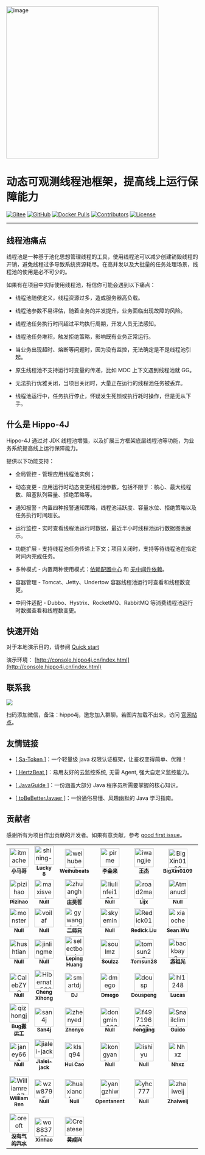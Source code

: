 <img align="center" width="400" alt="image" src="https://user-images.githubusercontent.com/77398366/181906454-b46f6a14-7c2c-4b8f-8b0a-40432521bed8.png">

# 动态可观测线程池框架，提高线上运行保障能力

[![Gitee](https://gitee.com/itmachen/hippo4j/badge/star.svg?theme=gvp)](https://gitee.com/itmachen/hippo4j) [![GitHub](https://img.shields.io/github/stars/opengoofy/hippo4j)](https://github.com/opengoofy/hippo4j) [![Docker Pulls](https://img.shields.io/docker/pulls/hippo4j/hippo4j-server.svg)](https://store.docker.com/community/images/hippo4j/hippo4j-server) [![Contributors](https://img.shields.io/github/contributors/opengoofy/hippo4j?color=3ba272)](https://github.com/opengoofy/hippo4j/graphs/contributors) [![License](https://img.shields.io/github/license/opengoofy/hippo4j?color=5470c6)](https://github.com/opengoofy/hippo4j/blob/develop/LICENSE)

-------

## 线程池痛点

线程池是一种基于池化思想管理线程的工具，使用线程池可以减少创建销毁线程的开销，避免线程过多导致系统资源耗尽。在高并发以及大批量的任务处理场景，线程池的使用是必不可少的。

如果有在项目中实际使用线程池，相信你可能会遇到以下痛点：

- 线程池随便定义，线程资源过多，造成服务器高负载。

- 线程池参数不易评估，随着业务的并发提升，业务面临出现故障的风险。
- 线程池任务执行时间超过平均执行周期，开发人员无法感知。
- 线程池任务堆积，触发拒绝策略，影响既有业务正常运行。
- 当业务出现超时、熔断等问题时，因为没有监控，无法确定是不是线程池引起。
- 原生线程池不支持运行时变量的传递，比如 MDC 上下文遇到线程池就 GG。
- 无法执行优雅关闭，当项目关闭时，大量正在运行的线程池任务被丢弃。
- 线程池运行中，任务执行停止，怀疑发生死锁或执行耗时操作，但是无从下手。

## 什么是 Hippo-4J

Hippo-4J 通过对 JDK 线程池增强，以及扩展三方框架底层线程池等功能，为业务系统提高线上运行保障能力。

提供以下功能支持：

- 全局管控 - 管理应用线程池实例；

- 动态变更 - 应用运行时动态变更线程池参数，包括不限于：核心、最大线程数、阻塞队列容量、拒绝策略等。
- 通知报警 - 内置四种报警通知策略，线程池活跃度、容量水位、拒绝策略以及任务执行时间超长。
- 运行监控 - 实时查看线程池运行时数据，最近半小时线程池运行数据图表展示。
- 功能扩展 - 支持线程池任务传递上下文；项目关闭时，支持等待线程池在指定时间内完成任务。
- 多种模式 - 内置两种使用模式：[依赖配置中心](https://hippo4j.cn/docs/user_docs/getting_started/config/hippo4j-config-start) 和 [无中间件依赖](https://hippo4j.cn/docs/user_docs/getting_started/server/hippo4j-server-start)。
- 容器管理 - Tomcat、Jetty、Undertow 容器线程池运行时查看和线程数变更。
- 中间件适配 - Dubbo、Hystrix、RocketMQ、RabbitMQ 等消费线程池运行时数据查看和线程数变更。

## 快速开始

对于本地演示目的，请参阅 [Quick start](https://hippo4j.cn/docs/user_docs/user_guide/quick-start)

演示环境： [http://console.hippo4j.cn/index.html](http://console.hippo4j.cn/index.html)

## 联系我

![](https://user-images.githubusercontent.com/77398366/185774220-c11951f9-e130-4d60-8204-afb5c51d4401.png)

扫码添加微信，备注：hippo4j，邀您加入群聊。若图片加载不出来，访问 [官网站点](https://hippo4j.cn/docs/user_docs/other/group)。

## 友情链接

- [[ Sa-Token ]](https://github.com/dromara/sa-token)：一个轻量级 java 权限认证框架，让鉴权变得简单、优雅！  

- [[ HertzBeat ]](https://github.com/dromara/hertzbeat)：易用友好的云监控系统, 无需 Agent, 强大自定义监控能力。   
- [[ JavaGuide ]](https://github.com/Snailclimb/JavaGuide)：一份涵盖大部分 Java 程序员所需要掌握的核心知识。
- [[ toBeBetterJavaer ]](https://github.com/itwanger/toBeBetterJavaer)：一份通俗易懂、风趣幽默的 Java 学习指南。

## 贡献者

感谢所有为项目作出贡献的开发者。如果有意贡献，参考 [good first issue](https://github.com/opengoofy/hippo4j/issues?q=is%3Aopen+is%3Aissue+label%3A%22good+first+issue%22)。

<!-- readme: contributors -start -->
<table>
<tr>
    <td align="center">
        <a href="https://github.com/itmachen">
            <img src="https://avatars.githubusercontent.com/u/77398366?v=4" width="50;" alt="itmachen"/>
            <br />
            <sub><b>小马哥</b></sub>
        </a>
    </td>
    <td align="center">
        <a href="https://github.com/shining-stars-lk">
            <img src="https://avatars.githubusercontent.com/u/40255310?v=4" width="50;" alt="shining-stars-lk"/>
            <br />
            <sub><b>Lucky 8</b></sub>
        </a>
    </td>
    <td align="center">
        <a href="https://github.com/weihubeats">
            <img src="https://avatars.githubusercontent.com/u/42484192?v=4" width="50;" alt="weihubeats"/>
            <br />
            <sub><b>Weihubeats</b></sub>
        </a>
    </td>
    <td align="center">
        <a href="https://github.com/pirme">
            <img src="https://avatars.githubusercontent.com/u/41976977?v=4" width="50;" alt="pirme"/>
            <br />
            <sub><b>李金来</b></sub>
        </a>
    </td>
    <td align="center">
        <a href="https://github.com/iwangjie">
            <img src="https://avatars.githubusercontent.com/u/23075587?v=4" width="50;" alt="iwangjie"/>
            <br />
            <sub><b>王杰</b></sub>
        </a>
    </td>
    <td align="center">
        <a href="https://github.com/BigXin0109">
            <img src="https://avatars.githubusercontent.com/u/24769514?v=4" width="50;" alt="BigXin0109"/>
            <br />
            <sub><b>BigXin0109</b></sub>
        </a>
    </td>
    <td align="center">
        <a href="https://github.com/shanjianq">
            <img src="https://avatars.githubusercontent.com/u/49084314?v=4" width="50;" alt="shanjianq"/>
            <br />
            <sub><b>Shanjianq</b></sub>
        </a>
    </td>
    <td align="center">
        <a href="https://github.com/xqxyxchy">
            <img src="https://avatars.githubusercontent.com/u/21134578?v=4" width="50;" alt="xqxyxchy"/>
            <br />
            <sub><b>Null</b></sub>
        </a>
    </td>
    <td align="center">
        <a href="https://github.com/Gdk666">
            <img src="https://avatars.githubusercontent.com/u/22442067?v=4" width="50;" alt="Gdk666"/>
            <br />
            <sub><b>Null</b></sub>
        </a>
    </td></tr>
<tr>
    <td align="center">
        <a href="https://github.com/pizihao">
            <img src="https://avatars.githubusercontent.com/u/48643103?v=4" width="50;" alt="pizihao"/>
            <br />
            <sub><b>Pizihao</b></sub>
        </a>
    </td>
    <td align="center">
        <a href="https://github.com/maxisvest">
            <img src="https://avatars.githubusercontent.com/u/20422618?v=4" width="50;" alt="maxisvest"/>
            <br />
            <sub><b>Null</b></sub>
        </a>
    </td>
    <td align="center">
        <a href="https://github.com/zhuanghaozhe">
            <img src="https://avatars.githubusercontent.com/u/73152769?v=4" width="50;" alt="zhuanghaozhe"/>
            <br />
            <sub><b>庄昊哲</b></sub>
        </a>
    </td>
    <td align="center">
        <a href="https://github.com/liulinfei121">
            <img src="https://avatars.githubusercontent.com/u/57127515?v=4" width="50;" alt="liulinfei121"/>
            <br />
            <sub><b>Null</b></sub>
        </a>
    </td>
    <td align="center">
        <a href="https://github.com/road2master">
            <img src="https://avatars.githubusercontent.com/u/53806703?v=4" width="50;" alt="road2master"/>
            <br />
            <sub><b>Lijx</b></sub>
        </a>
    </td>
    <td align="center">
        <a href="https://github.com/Atmanuclear">
            <img src="https://avatars.githubusercontent.com/u/25747005?v=4" width="50;" alt="Atmanuclear"/>
            <br />
            <sub><b>Null</b></sub>
        </a>
    </td>
    <td align="center">
        <a href="https://github.com/hippo4j">
            <img src="https://avatars.githubusercontent.com/u/93200041?v=4" width="50;" alt="hippo4j"/>
            <br />
            <sub><b>Hippo4j</b></sub>
        </a>
    </td>
    <td align="center">
        <a href="https://github.com/imyzt">
            <img src="https://avatars.githubusercontent.com/u/28680198?v=4" width="50;" alt="imyzt"/>
            <br />
            <sub><b>杨镇涛</b></sub>
        </a>
    </td>
    <td align="center">
        <a href="https://github.com/Tliutao">
            <img src="https://avatars.githubusercontent.com/u/17719583?v=4" width="50;" alt="Tliutao"/>
            <br />
            <sub><b>Liutao</b></sub>
        </a>
    </td></tr>
<tr>
    <td align="center">
        <a href="https://github.com/monsterxxp">
            <img src="https://avatars.githubusercontent.com/u/37952446?v=4" width="50;" alt="monsterxxp"/>
            <br />
            <sub><b>Null</b></sub>
        </a>
    </td>
    <td align="center">
        <a href="https://github.com/voilaf">
            <img src="https://avatars.githubusercontent.com/u/16870828?v=4" width="50;" alt="voilaf"/>
            <br />
            <sub><b>Null</b></sub>
        </a>
    </td>
    <td align="center">
        <a href="https://github.com/gywanghai">
            <img src="https://avatars.githubusercontent.com/u/102774648?v=4" width="50;" alt="gywanghai"/>
            <br />
            <sub><b>二师兄</b></sub>
        </a>
    </td>
    <td align="center">
        <a href="https://github.com/skyemin">
            <img src="https://avatars.githubusercontent.com/u/38172444?v=4" width="50;" alt="skyemin"/>
            <br />
            <sub><b>Null</b></sub>
        </a>
    </td>
    <td align="center">
        <a href="https://github.com/Redick01">
            <img src="https://avatars.githubusercontent.com/u/15903214?v=4" width="50;" alt="Redick01"/>
            <br />
            <sub><b>Redick Liu</b></sub>
        </a>
    </td>
    <td align="center">
        <a href="https://github.com/xiaochengxuyuan">
            <img src="https://avatars.githubusercontent.com/u/9032006?v=4" width="50;" alt="xiaochengxuyuan"/>
            <br />
            <sub><b>Sean Wu</b></sub>
        </a>
    </td>
    <td align="center">
        <a href="https://github.com/HKMV">
            <img src="https://avatars.githubusercontent.com/u/26456469?v=4" width="50;" alt="HKMV"/>
            <br />
            <sub><b>Serenity</b></sub>
        </a>
    </td>
    <td align="center">
        <a href="https://github.com/baymax55">
            <img src="https://avatars.githubusercontent.com/u/35788491?v=4" width="50;" alt="baymax55"/>
            <br />
            <sub><b>Baymax55</b></sub>
        </a>
    </td>
    <td align="center">
        <a href="https://github.com/gewuwo">
            <img src="https://avatars.githubusercontent.com/u/97213587?v=4" width="50;" alt="gewuwo"/>
            <br />
            <sub><b>格悟沃</b></sub>
        </a>
    </td></tr>
<tr>
    <td align="center">
        <a href="https://github.com/hushtian">
            <img src="https://avatars.githubusercontent.com/u/55479601?v=4" width="50;" alt="hushtian"/>
            <br />
            <sub><b>Null</b></sub>
        </a>
    </td>
    <td align="center">
        <a href="https://github.com/jinlingmei">
            <img src="https://avatars.githubusercontent.com/u/24669082?v=4" width="50;" alt="jinlingmei"/>
            <br />
            <sub><b>Null</b></sub>
        </a>
    </td>
    <td align="center">
        <a href="https://github.com/selectbook">
            <img src="https://avatars.githubusercontent.com/u/8454350?v=4" width="50;" alt="selectbook"/>
            <br />
            <sub><b>Leping Huang</b></sub>
        </a>
    </td>
    <td align="center">
        <a href="https://github.com/soulmz">
            <img src="https://avatars.githubusercontent.com/u/10662992?v=4" width="50;" alt="soulmz"/>
            <br />
            <sub><b>Soulzz</b></sub>
        </a>
    </td>
    <td align="center">
        <a href="https://github.com/tomsun28">
            <img src="https://avatars.githubusercontent.com/u/24788200?v=4" width="50;" alt="tomsun28"/>
            <br />
            <sub><b>Tomsun28</b></sub>
        </a>
    </td>
    <td align="center">
        <a href="https://github.com/backbay2-yzg">
            <img src="https://avatars.githubusercontent.com/u/64394486?v=4" width="50;" alt="backbay2-yzg"/>
            <br />
            <sub><b>游祖光</b></sub>
        </a>
    </td>
    <td align="center">
        <a href="https://github.com/puppet4">
            <img src="https://avatars.githubusercontent.com/u/28887178?v=4" width="50;" alt="puppet4"/>
            <br />
            <sub><b>Tudo</b></sub>
        </a>
    </td>
    <td align="center">
        <a href="https://github.com/2EXP">
            <img src="https://avatars.githubusercontent.com/u/26007713?v=4" width="50;" alt="2EXP"/>
            <br />
            <sub><b>Null</b></sub>
        </a>
    </td>
    <td align="center">
        <a href="https://github.com/onesimplecoder">
            <img src="https://avatars.githubusercontent.com/u/30288465?v=4" width="50;" alt="onesimplecoder"/>
            <br />
            <sub><b>Alic</b></sub>
        </a>
    </td></tr>
<tr>
    <td align="center">
        <a href="https://github.com/CalebZYC">
            <img src="https://avatars.githubusercontent.com/u/42887532?v=4" width="50;" alt="CalebZYC"/>
            <br />
            <sub><b>Null</b></sub>
        </a>
    </td>
    <td align="center">
        <a href="https://github.com/Hibernate5666">
            <img src="https://avatars.githubusercontent.com/u/30147527?v=4" width="50;" alt="Hibernate5666"/>
            <br />
            <sub><b>Cheng Xihong</b></sub>
        </a>
    </td>
    <td align="center">
        <a href="https://github.com/smartdj">
            <img src="https://avatars.githubusercontent.com/u/3272679?v=4" width="50;" alt="smartdj"/>
            <br />
            <sub><b>DJ</b></sub>
        </a>
    </td>
    <td align="center">
        <a href="https://github.com/dmego">
            <img src="https://avatars.githubusercontent.com/u/22118976?v=4" width="50;" alt="dmego"/>
            <br />
            <sub><b>Dmego</b></sub>
        </a>
    </td>
    <td align="center">
        <a href="https://github.com/dousp">
            <img src="https://avatars.githubusercontent.com/u/5936499?v=4" width="50;" alt="dousp"/>
            <br />
            <sub><b>Douspeng</b></sub>
        </a>
    </td>
    <td align="center">
        <a href="https://github.com/hl1248">
            <img src="https://avatars.githubusercontent.com/u/70790953?v=4" width="50;" alt="hl1248"/>
            <br />
            <sub><b>Lucas</b></sub>
        </a>
    </td>
    <td align="center">
        <a href="https://github.com/gentlelynn">
            <img src="https://avatars.githubusercontent.com/u/19168453?v=4" width="50;" alt="gentlelynn"/>
            <br />
            <sub><b>Lynn</b></sub>
        </a>
    </td>
    <td align="center">
        <a href="https://github.com/sanliangitch">
            <img src="https://avatars.githubusercontent.com/u/48200100?v=4" width="50;" alt="sanliangitch"/>
            <br />
            <sub><b>WuLang</b></sub>
        </a>
    </td>
    <td align="center">
        <a href="https://github.com/alexhaoxuan">
            <img src="https://avatars.githubusercontent.com/u/46749051?v=4" width="50;" alt="alexhaoxuan"/>
            <br />
            <sub><b>Alexli</b></sub>
        </a>
    </td></tr>
<tr>
    <td align="center">
        <a href="https://github.com/qizhongju">
            <img src="https://avatars.githubusercontent.com/u/19883548?v=4" width="50;" alt="qizhongju"/>
            <br />
            <sub><b>Bug搬运工</b></sub>
        </a>
    </td>
    <td align="center">
        <a href="https://github.com/san4j">
            <img src="https://avatars.githubusercontent.com/u/40364355?v=4" width="50;" alt="san4j"/>
            <br />
            <sub><b>San4j</b></sub>
        </a>
    </td>
    <td align="center">
        <a href="https://github.com/zhenyed">
            <img src="https://avatars.githubusercontent.com/u/26167590?v=4" width="50;" alt="zhenyed"/>
            <br />
            <sub><b>Zhenye</b></sub>
        </a>
    </td>
    <td align="center">
        <a href="https://github.com/dongming0920">
            <img src="https://avatars.githubusercontent.com/u/57832778?v=4" width="50;" alt="dongming0920"/>
            <br />
            <sub><b>Null</b></sub>
        </a>
    </td>
    <td align="center">
        <a href="https://github.com/f497196689">
            <img src="https://avatars.githubusercontent.com/u/15325854?v=4" width="50;" alt="f497196689"/>
            <br />
            <sub><b>Fengjing</b></sub>
        </a>
    </td>
    <td align="center">
        <a href="https://github.com/Snailclimb">
            <img src="https://avatars.githubusercontent.com/u/29880145?v=4" width="50;" alt="Snailclimb"/>
            <br />
            <sub><b>Guide</b></sub>
        </a>
    </td>
    <td align="center">
        <a href="https://github.com/hbw1994">
            <img src="https://avatars.githubusercontent.com/u/22744421?v=4" width="50;" alt="hbw1994"/>
            <br />
            <sub><b>Null</b></sub>
        </a>
    </td>
    <td align="center">
        <a href="https://github.com/hncboy">
            <img src="https://avatars.githubusercontent.com/u/27755574?v=4" width="50;" alt="hncboy"/>
            <br />
            <sub><b>Null</b></sub>
        </a>
    </td>
    <td align="center">
        <a href="https://github.com/stronglong">
            <img src="https://avatars.githubusercontent.com/u/15846157?v=4" width="50;" alt="stronglong"/>
            <br />
            <sub><b>Itermis</b></sub>
        </a>
    </td></tr>
<tr>
    <td align="center">
        <a href="https://github.com/janey668">
            <img src="https://avatars.githubusercontent.com/u/99872936?v=4" width="50;" alt="janey668"/>
            <br />
            <sub><b>Null</b></sub>
        </a>
    </td>
    <td align="center">
        <a href="https://github.com/jialei-jack">
            <img src="https://avatars.githubusercontent.com/u/93201205?v=4" width="50;" alt="jialei-jack"/>
            <br />
            <sub><b>Jialei-jack</b></sub>
        </a>
    </td>
    <td align="center">
        <a href="https://github.com/klsq94">
            <img src="https://avatars.githubusercontent.com/u/16208392?v=4" width="50;" alt="klsq94"/>
            <br />
            <sub><b>Hui Cao</b></sub>
        </a>
    </td>
    <td align="center">
        <a href="https://github.com/kongyanbo-cx">
            <img src="https://avatars.githubusercontent.com/u/58963923?v=4" width="50;" alt="kongyanbo-cx"/>
            <br />
            <sub><b>Null</b></sub>
        </a>
    </td>
    <td align="center">
        <a href="https://github.com/lishiyu">
            <img src="https://avatars.githubusercontent.com/u/36871640?v=4" width="50;" alt="lishiyu"/>
            <br />
            <sub><b>Null</b></sub>
        </a>
    </td>
    <td align="center">
        <a href="https://github.com/Nhxz">
            <img src="https://avatars.githubusercontent.com/u/72447160?v=4" width="50;" alt="Nhxz"/>
            <br />
            <sub><b>Nhxz</b></sub>
        </a>
    </td>
    <td align="center">
        <a href="https://github.com/op-lht">
            <img src="https://avatars.githubusercontent.com/u/34021816?v=4" width="50;" alt="op-lht"/>
            <br />
            <sub><b>Op-lht</b></sub>
        </a>
    </td>
    <td align="center">
        <a href="https://github.com/wangjie-github">
            <img src="https://avatars.githubusercontent.com/u/35762878?v=4" width="50;" alt="wangjie-github"/>
            <br />
            <sub><b>Wangjie</b></sub>
        </a>
    </td>
    <td align="center">
        <a href="https://github.com/wangyi123456">
            <img src="https://avatars.githubusercontent.com/u/25248959?v=4" width="50;" alt="wangyi123456"/>
            <br />
            <sub><b>Null</b></sub>
        </a>
    </td></tr>
<tr>
    <td align="center">
        <a href="https://github.com/Williamren97">
            <img src="https://avatars.githubusercontent.com/u/43086401?v=4" width="50;" alt="Williamren97"/>
            <br />
            <sub><b>William Ren</b></sub>
        </a>
    </td>
    <td align="center">
        <a href="https://github.com/wzw8795">
            <img src="https://avatars.githubusercontent.com/u/90670917?v=4" width="50;" alt="wzw8795"/>
            <br />
            <sub><b>Null</b></sub>
        </a>
    </td>
    <td align="center">
        <a href="https://github.com/huaxianchao">
            <img src="https://avatars.githubusercontent.com/u/50727527?v=4" width="50;" alt="huaxianchao"/>
            <br />
            <sub><b>Null</b></sub>
        </a>
    </td>
    <td align="center">
        <a href="https://github.com/yangzhiw">
            <img src="https://avatars.githubusercontent.com/u/13634974?v=4" width="50;" alt="yangzhiw"/>
            <br />
            <sub><b>Opentanent</b></sub>
        </a>
    </td>
    <td align="center">
        <a href="https://github.com/yhc777">
            <img src="https://avatars.githubusercontent.com/u/71164753?v=4" width="50;" alt="yhc777"/>
            <br />
            <sub><b>Null</b></sub>
        </a>
    </td>
    <td align="center">
        <a href="https://github.com/zhaiweij">
            <img src="https://avatars.githubusercontent.com/u/10173248?v=4" width="50;" alt="zhaiweij"/>
            <br />
            <sub><b>Zhaiweij</b></sub>
        </a>
    </td>
    <td align="center">
        <a href="https://github.com/zhaojinchao95">
            <img src="https://avatars.githubusercontent.com/u/33742097?v=4" width="50;" alt="zhaojinchao95"/>
            <br />
            <sub><b>Zhaojinchao</b></sub>
        </a>
    </td>
    <td align="center">
        <a href="https://github.com/zj1997">
            <img src="https://avatars.githubusercontent.com/u/31212787?v=4" width="50;" alt="zj1997"/>
            <br />
            <sub><b>Null</b></sub>
        </a>
    </td>
    <td align="center">
        <a href="https://github.com/li-xiao-shuang">
            <img src="https://avatars.githubusercontent.com/u/34903552?v=4" width="50;" alt="li-xiao-shuang"/>
            <br />
            <sub><b>李晓双 Li Xiao Shuang</b></sub>
        </a>
    </td></tr>
<tr>
    <td align="center">
        <a href="https://github.com/oreoft">
            <img src="https://avatars.githubusercontent.com/u/51789848?v=4" width="50;" alt="oreoft"/>
            <br />
            <sub><b>没有气的汽水</b></sub>
        </a>
    </td>
    <td align="center">
        <a href="https://github.com/wo883721">
            <img src="https://avatars.githubusercontent.com/u/10241323?v=4" width="50;" alt="wo883721"/>
            <br />
            <sub><b>Xinhao</b></sub>
        </a>
    </td>
    <td align="center">
        <a href="https://github.com/Createsequence">
            <img src="https://avatars.githubusercontent.com/u/49221670?v=4" width="50;" alt="Createsequence"/>
            <br />
            <sub><b>黄成兴</b></sub>
        </a>
    </td></tr>
</table>
<!-- readme: contributors -end -->

